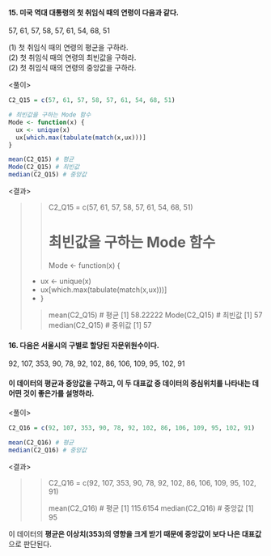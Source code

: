 #### 15. 미국 역대 대통령의 첫 취임식 때의 연령이 다음과 같다.  
57, 61, 57, 58, 57, 61, 54, 68, 51

(1) 첫 취임식 때의 연령의 평균을 구하라.  
(2) 첫 취임식 때의 연령의 최빈값을 구하라.  
(2) 첫 취임식 때의 연령의 중앙값을 구하라.  

<풀이>
``` R
C2_Q15 = c(57, 61, 57, 58, 57, 61, 54, 68, 51)

# 최빈값을 구하는 Mode 함수
Mode <- function(x) {
  ux <- unique(x)
  ux[which.max(tabulate(match(x,ux)))]
}

mean(C2_Q15) # 평균
Mode(C2_Q15) # 최빈값
median(C2_Q15) # 중앙값
```

<결과>

> > C2_Q15 = c(57, 61, 57, 58, 57, 61, 54, 68, 51)
> > 
> > # 최빈값을 구하는 Mode 함수
> > Mode <- function(x) {
> +   ux <- unique(x)
> +   ux[which.max(tabulate(match(x,ux)))]
> + }
> > 
> > mean(C2_Q15) # 평균
> [1] 58.22222
> > Mode(C2_Q15) # 최빈값
> [1] 57
> > median(C2_Q15) # 중위값
> [1] 57

#### 16. 다음은 서울시의 구별로 할당된 자문위원수이다.  
92, 107, 353, 90, 78, 92, 102, 86, 106, 109, 95, 102, 91  
#### 이 데이터의 평균과 중앙값을 구하고, 이 두 대표값 중 데이터의 중심위치를 나타내는 데 어떤 것이 좋은가를 설명하라.

<풀이>
``` R
C2_Q16 = c(92, 107, 353, 90, 78, 92, 102, 86, 106, 109, 95, 102, 91)

mean(C2_Q16) # 평균
median(C2_Q16) # 중앙값
```

<결과>

> > C2_Q16 = c(92, 107, 353, 90, 78, 92, 102, 86, 106, 109, 95, 102, 91)
> > 
> > mean(C2_Q16) # 평균
> [1] 115.6154
> > median(C2_Q16) # 중앙값
> [1] 95

이 데이터의 **평균은 이상치(353)의 영향을 크게 받기 때문에 중앙값이 보다 나은 대표값**으로 판단된다.